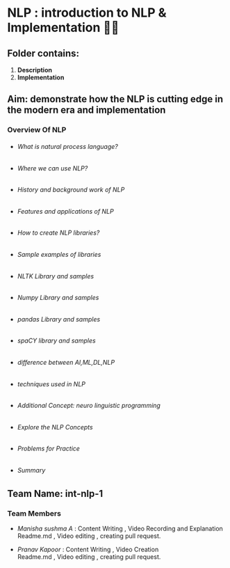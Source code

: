 # NLP : introduction to NLP & Implementation 👩‍💻
## **Folder contains**:
1. **Description** 
2. **Implementation**

## **Aim**: **demonstrate how the NLP is cutting edge in the modern era and implementation**
### Overview Of NLP 
* ###### What is natural process language?
* ###### Where we can use NLP?  
* ######  History and background work of NLP
* ###### Features and applications of NLP
* ###### How to create NLP libraries?
* ###### Sample examples of libraries
* ###### NLTK Library and samples
* ###### Numpy Library and samples
* ###### pandas Library and samples
* ###### spaCY library and samples
* ###### difference between AI,ML,DL,NLP
* ###### techniques used in NLP
* ###### Additional Concept: neuro linguistic programming
* ###### Explore the NLP Concepts
* ###### Problems for Practice
* ###### Summary

## **Team Name**: int-nlp-1

### Team Members
* *Manisha sushma A*   :  Content Writing , Video Recording and Explanation   
Readme.md , Video editing , creating pull request.

* *Pranav Kapoor*   :  Content Writing , Video Creation   
Readme.md , Video editing , creating pull request.
